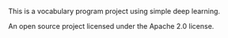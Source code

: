 This is a vocabulary program project using simple deep learning.

An open source project licensed under the Apache 2.0 license.
